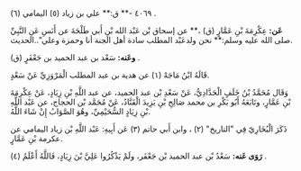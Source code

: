 ٤٠٦٩ -** ق:** علي بن زياد (٥) اليمامي (٦) .

**عَن:** عِكْرِمَةَ بْنِ عَمَّارٍ (ق) ،** عن إسحاق بْن عَبْد الله بْنِ أَبي طَلْحَةَ عن أَنَسِ عَنِ النَّبِيِّ صلى الله عليه وسلم:** نحن ولدعَبْد المطلب سادة أهل الجنة أنا وحمزة وعلي"..الحديث.

**وعَنه:** سَعْد بن عبد الحميد بن جَعْفَرٍ (ق) .

قَالَهُ ابْنُ مَاجَهْ (١) عن هدية بن عبد المطلب الْمَرْوَزِيِّ عَنْ سَعْدٍ.

وَقَال مُحَمَّدُ بْنُ خَلَفٍ الْحَدَّادِيُّ، عَنْ سَعْدِ بْن عبد الحميد، عن عبد اللَّهِ بْنِ زِيَادٍ، عَنْ عِكْرِمَةَ بْنِ عَمَّارٍ، وتَابَعَهُ أَبُو بَكْرِ بن محمد صَالِحِ بْنِ يَزِيدَ الْقَنَّادُ، عَنْ مُحَمَّد بْن الحجاج، عن عَبْد اللَّهِ بْنِ زِيَادٍ السُّحَيْمِيِّ، وهُوَ الصَّوَابُ إِنْ شَاءَ اللَّهُ.

ذَكَرَ الْبُخَارِيّ فِي "التاريخ" (٢) ، وابن أَبي حاتم (٣) عَن أَبِيهِ: عَبْد اللَّهِ بْن زياد اليمامي عن عكرمة بْنِ عَمَّارٍ.

**رَوَى عَنه:** سَعْدُ بْن عبد الحميد بْن جَعْفَر، ولَمْ يَذْكُرُوا عَلِيَّ بْنَ زِيَادٍ، فَاللَّهُ أَعْلَمُ (٤) .
